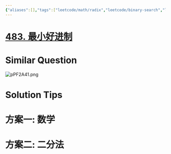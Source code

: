 ```yaml
---
{"aliases":[],"tags":["leetcode/math/radix","leetcode/binary-search","leetcode/unsolved"],"review-dates":[],"dg-publish":true,"difficulty":"hard","date-created":"2023-08-04-Fri, 12:38:18 pm","date-modified":"2023-08-04-Fri, 12:43:51 pm","permalink":"/programming/basic/leetcode/483. 最小好进制/","dgPassFrontmatter":true}
---
```



# [483. 最小好进制](https://leetcode.cn/problems/smallest-good-base/)

# Similar Question

![pPF2A41.png](https://s1.ax1x.com/2023/08/04/pPF2A41.png)

# Solution Tips

# 方案一: 数学

# 方案二: 二分法
